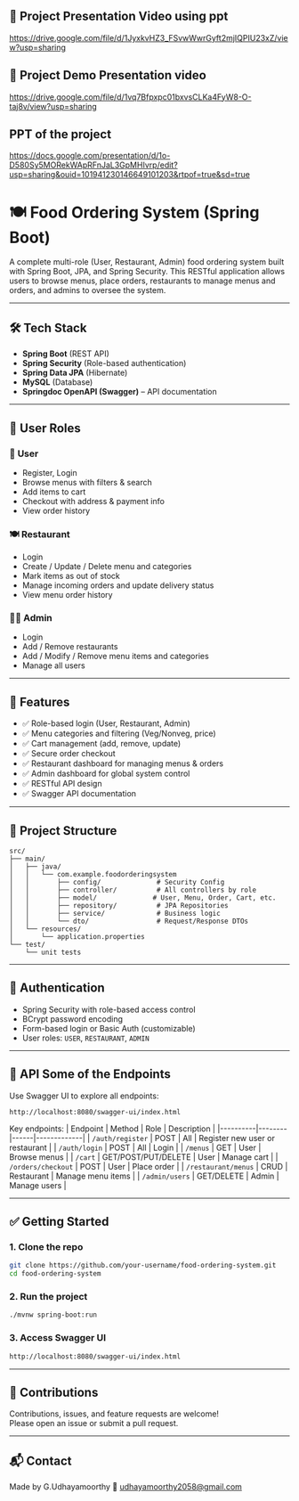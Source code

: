 ## 🎥 Project Presentation Video  using ppt
https://drive.google.com/file/d/1JyxkvHZ3_FSvwWwrGyft2mjIQPIU23xZ/view?usp=sharing

## 🎥 Project Demo Presentation video 
https://drive.google.com/file/d/1vq7Bfpxpc01bxvsCLKa4FyW8-O-taj8v/view?usp=sharing
## PPT of the project
https://docs.google.com/presentation/d/1o-D580Sy5MORekWApRFnJaL3GpMHIvrp/edit?usp=sharing&ouid=101941230146649101203&rtpof=true&sd=true


# 🍽️ Food Ordering System (Spring Boot)

A complete multi-role (User, Restaurant, Admin) food ordering system built with Spring Boot, JPA, and Spring Security. This RESTful application allows users to browse menus, place orders, restaurants to manage menus and orders, and admins to oversee the system.

---

## 🛠️ Tech Stack

- **Spring Boot** (REST API)
- **Spring Security** (Role-based authentication)
- **Spring Data JPA** (Hibernate)
- **MySQL** (Database)
- **Springdoc OpenAPI (Swagger)** – API documentation

---

## 👥 User Roles

### 👤 **User**
- Register, Login
- Browse menus with filters & search
- Add items to cart
- Checkout with address & payment info
- View order history

### 🍽️ **Restaurant**
- Login
- Create / Update / Delete menu and categories
- Mark items as out of stock
- Manage incoming orders and update delivery status
- View menu order history

### 👨‍💼 **Admin**
- Login
- Add / Remove restaurants
- Add / Modify / Remove menu items and categories
- Manage all users

---

## 🚀 Features

- ✅ Role-based login (User, Restaurant, Admin)
- ✅ Menu categories and filtering (Veg/Nonveg, price)
- ✅ Cart management (add, remove, update)
- ✅ Secure order checkout
- ✅ Restaurant dashboard for managing menus & orders
- ✅ Admin dashboard for global system control
- ✅ RESTful API design
- ✅ Swagger API documentation

---

## 📁 Project Structure

```
src/
├── main/
│   ├── java/
│   │   └── com.example.foodorderingsystem
│   │       ├── config/              # Security Config
│   │       ├── controller/          # All controllers by role
│   │       ├── model/              # User, Menu, Order, Cart, etc.
│   │       ├── repository/          # JPA Repositories
│   │       ├── service/             # Business logic
│   │       └── dto/                 # Request/Response DTOs
│   └── resources/
│       └── application.properties
└── test/
    └── unit tests
```

---

## 🔐 Authentication

- Spring Security with role-based access control
- BCrypt password encoding
- Form-based login or Basic Auth (customizable)
- User roles: `USER`, `RESTAURANT`, `ADMIN`

---

## 🔧 API  Some of the Endpoints

Use Swagger UI to explore all endpoints:
```
http://localhost:8080/swagger-ui/index.html
```

Key endpoints:
| Endpoint | Method | Role | Description |
|----------|--------|------|-------------|
| `/auth/register` | POST | All | Register new user or restaurant |
| `/auth/login` | POST | All | Login |
| `/menus` | GET | User | Browse menus |
| `/cart` | GET/POST/PUT/DELETE | User | Manage cart |
| `/orders/checkout` | POST | User | Place order |
| `/restaurant/menus` | CRUD | Restaurant | Manage menu items |
| `/admin/users` | GET/DELETE | Admin | Manage users |

---

## ✅ Getting Started

### 1. Clone the repo
```bash
git clone https://github.com/your-username/food-ordering-system.git
cd food-ordering-system
```

### 2. Run the project
```bash
./mvnw spring-boot:run
```

### 3. Access Swagger UI
```bash
http://localhost:8080/swagger-ui/index.html
```

---






## 🙌 Contributions

Contributions, issues, and feature requests are welcome!  
Please open an issue or submit a pull request.

---

## 📬 Contact

Made by G.Udhayamoorthy 
📧 udhayamoorthy2058@gmail.com

